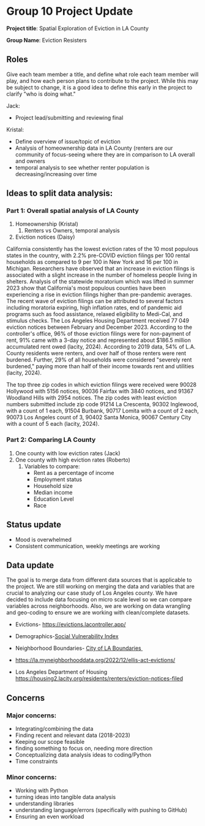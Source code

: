 Group 10 Project Update
=================

**Project title**: Spatial Exploration of Eviction in LA County

**Group Name**: Eviction Resisters

## Roles

Give each team member a title, and define what role each team member will play, and how each person plans to contribute to the project. While this may be subject to change, it is a good idea to define this early in the project to clarify "who is doing what."

Jack:
- Project lead/submitting and reviewing final

Kristal:
- Define overview of issue/topic of eviction
- Analysis of homeownership data in LA County (renters are our community of focus-seeing where they are in comparison to LA overall and owners
- temporal analysis to see whether renter population is decreasing/increasing over time

## Ideas to split data analysis:

### Part 1: Overall spatial analysis of LA County

1.  Homeownership (Kristal)
    1.  Renters vs Owners, temporal analysis
2.  Eviction notices (Daisy)

California consistently has the lowest eviction rates of the 10 most populous states in the country, with 2.2% pre-COVID eviction filings per 100 rental households as compared to 9 per 100 in New York and 16 per 100 in Michigan. Researchers have observed that an increase in eviction filings is associated with a slight increase in the number of homeless people living in shelters. Analysis of the statewide moratorium which was lifted in summer 2023 show that California's most populous counties have been experiencing a rise in eviction filings higher than pre-pandemic averages. The recent wave of eviction filings can be attributed to several factors including moratoria expiring, high inflation rates, end of pandemic aid programs such as food assistance, relaxed eligibility to Medi-Cal, and stimulus checks. The Los Angeles Housing Department received 77 049 eviction notices between February and December 2023. According to the controller's office, 96% of those eviction filings were for non-payment of rent, 91% came with a 3-day notice and represented about $186.5 million accumulated rent owed (lacity, 2024). According to 2019 data, 54% of L.A. County residents were renters, and over half of those renters were rent burdened. Further, 29% of all households were considered "severely rent burdened," paying more than half of their income towards rent and utilities (lacity, 2024).

The top three zip codes in which eviction filings were received were 90028 Hollywood with 5156 notices, 90036 Fairfax with 3840 notices, and 91367 Woodland Hills with 2954 notices. The zip codes with least eviction numbers submitted include zip code 91214 La Crescenta, 90302 Inglewood, with a count of 1 each, 91504 Burbank, 90717 Lomita with a count of 2 each, 90073 Los Angeles count of 3, 90402 Santa Monica, 90067 Century City with a count of 5 each (lacity, 2024).

### Part 2: Comparing LA County 

1. One county with low eviction rates (Jack)
2. One county with high eviction rates (Roberto)
    1. Variables to compare: 
        - Rent as a percentage of income
        - Employment status
        - Household size
        - Median income
        - Education Level
        - Race

## Status update 
- Mood is overwhelmed
- Consistent communication, weekly meetings are working

## Data update
The goal is to merge data from different data sources that is applicable to the project. We are still working on merging the data and variables that are crucial to analyzing our case study of Los Angeles county. We have decided to include data focusing on micro scale level so we can compare variables across neighborhoods. Also, we are working on data wrangling and geo-coding to ensure we are working with clean/complete datasets.

- Evictions- <https://evictions.lacontroller.app/>

- Demographics-[Social Vulnerability Index](https://geohub.lacity.org/datasets/22a282d39cac49d5bb0ba1641b4358ac_0/explore?location=34.020244%2C-118.411800%2C11.21)

- Neighborhood Boundaries- [City of LA Boundaries ](https://geohub.lacity.org/datasets/d6c55385a0e749519f238b77135eafac/explore)

- <https://la.myneighborhooddata.org/2022/12/ellis-act-evictions/>

- Los Angeles Department of Housing <https://housing2.lacity.org/residents/renters/eviction-notices-filed>

## Concerns

### Major concerns:

- Integrating/combining the data
- Finding recent and relevant data (2018-2023)
- Keeping our scope feasible
- finding something to focus on, needing more direction
- Conceptualizing data analysis ideas to coding/Python
- Time constraints

### Minor concerns:
- Working with Python
- turning ideas into tangible data analysis
- understanding libraries
- understanding language/errors (specifically with pushing to GitHub)
- Ensuring an even workload
